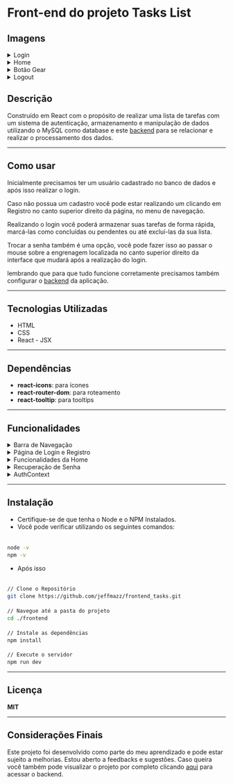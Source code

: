 # Front-end do projeto Tasks List

## Imagens

<details>
<summary> Login </summary>
<img src="images/Login.png" alt="Imagem da página de Login" width="500" height="250"/>
</details>
<details>
<summary> Home </summary>
<img src="images/Home.png" alt="Imagem da Home" width="500" height="250"/>
</details>
<details>
<summary> Botão Gear </summary>
<img src="images/Gear.png" alt="Funcionalidades presentes no ícone de engrenagem" width="500" height="250"/>
</details>
<details>
<summary> Logout </summary>
<img src="images/sign out.png" alt="Botão que realiza o logout com tooltip" width="500" height="250"/>
</details>

## Descrição
Construído em React com o propósito de realizar uma lista de tarefas com um sistema de autenticação, armazenamento e manipulação de dados utilizando o MySQL como database e este [backend](https://github.com/jeffmazz/backend_tasks) para se relacionar e realizar o processamento dos dados.

---

## Como usar

Inicialmente precisamos ter um usuário cadastrado no banco de dados e após isso realizar o login.

Caso não possua um cadastro você pode estar realizando um clicando em Registro no canto superior direito da página, no menu de navegação.

Realizando o login você poderá armazenar suas tarefas de forma rápida, marcá-las como concluídas ou pendentes ou até excluí-las da sua lista.

Trocar a senha também é uma opção, você pode fazer isso ao passar o mouse sobre a engrenagem localizada no canto superior direito da interface que mudará após a realização do login.

lembrando que para que tudo funcione corretamente precisamos também configurar o [backend](https://github.com/jeffmazz/backend_tasks) da aplicação.

---

## Tecnologias Utilizadas
- HTML
- CSS
- React - JSX

---

## Dependências
- **react-icons**: para ícones
- **react-router-dom**: para roteamento
- **react-tooltip**: para tooltips

---

## Funcionalidades

<details>
    <summary> Barra de Navegação </summary>
    <ul>
        <li> Caso não esteja logado:
            <ul>
                <li> 🏠: Redirecionamento para a página de login </li>
                <li> <strong>Login:</strong> Acesso à página de login </li>
                <li> <strong>Register:</strong> Acesso à página de cadastro </li>
            </ul>
        </li>
        <li> Caso esteja logado:
            <ul>
                <li> 🏠: Acessar a página inicial (home) </li>
                <li> <strong>Perfil:</strong> Acesso às suas informações </li>
                <li> <strong>Sair:</strong> Realização de logout fornecido pelo authContext </li>
                <li> ⚙️: Opções de alteração de senha e deletar conta
                   <ul>
                       <li> Alteração se senha
                           <ul>
                               <li> Após clicar na opção será enviado uma mensagem para o e-mail cadastrado contendo um link com token </li>
                               <li> Ao clicar no link você será direcionado para a página de alteração de senha </li>
                               <li> Caso você não esteja logado ao clicar no link você será redirecionado à página de login e ao realizar o login você voltará a pagina de alteração de senha para informar a senha antiga e a nova senha para fazer a atualização </li>
                               <li> Caso esteja logado você precisará apenas informar a antiga e nova senha para realizar a alteração </li>
                               <li> Caso ocorra algum erro durante o processo uma mensagem de erro será exibida na tela informando que a senha antiga não está correta ou que as novas senhas não batem </li>
                           </ul>
                       </li>
                   </ul>
                 </li>
            </ul>
        </li>
    </ul>
</details>

<details>
    <summary> Página de Login e Registro </summary>
    <ul>
        <li> Caso esteja logado:
            <ul>
                <li> Redirecionamento para a página inicial </li>
            </ul>
        </li>
         <li> Caso não esteja logado:
            <ul>
                <li> <strong>Login</strong>
                    <ul>
                        <li> Informar e-mail e senha para realização de Login </li>
                        <li> Caso as informações estejam incorretas uma mensagem de erro aparecerá na tela informando o erro ocorrido. Exemplo: Senha incorreta. </li>
                        <li> Caso estejam corretas um token será gerado no backend utilizando JWT e posteriormente devolvido ao front onde será armazenado no localStorage para autenticação </li>
                    </ul>
                </li>
                <li> <strong>Registro</strong>
                    <ul>
                        <li> Preencher o formulário com nome, e-mail, senha e confirmação de senha para realização de cadastro </li>
                        <li> Caso algum campo único já exista no banco de dados, uma mensagem de erro aparecerá na tela informando o erro ocorrido. Exemplo: E-mail já existente. </li>
                        <li> Caso esteja tudo certo um cadastro será realizado no banco de dados e um e-mail será enviado para o e-mail informado para a ativação da conta </li>
                    </ul>
                 </li>
            </ul>
        </li>
    </ul>
</details>

<details>
    <summary> Funcionalidades da Home </summary>
    <ul>
        <li> Caso não esteja logado:
          <ul>
            <li> Redirecionamento para a página de Login </li>
          </ul>
        <li> Caso esteja logado:
            <ul>
                <li> <strong>Adicionar tarefas:</strong> Clicando no botão adicionar ou apertando enter após preencher o campo de descrição de tarefa no centro da página </li>
                <li> <strong>Visualização das tarefas:</strong> Caso existam tarefas associadas à sua conta uma lista contendo todas as tarefas será exibida logo abaixo do campo de adição de tarefas </li>
                <li> <strong>Remover tarefas:</strong> Clicando no ícone 🗑️ presente no canto direto de cada tarefa </li>
                <li> <strong>Alternar entre tarefa concluída e pendente:</strong> Clicando no ícone ao lado da lixeira que alterna entre ✔️ e 🔄 </li>
            </ul>
        </li>
    </ul>
</details>

<details>
  <summary> Recuperação de Senha </summary>
  <ul>
      <li> Clique no botão Esqueci minha senha Localizado na página de login </li>
      <li> Você será redirecionado para uma página onde deverá informar seu e-mail </li>
      <li> Após informar uma mensagem será enviada para o seu e-mail contendo um link com token único </li>
      <li> Ao clicar no link você entrará em uma página onde pode criar uma nova senha para aquele e-mail </li>
  </ul>
</details>

<details>
  <summary> AuthContext </summary>
  <ul>
    <li> Verificar se o usuário está logado baseado no token gerado pelo Login presente no localStorage
      <ul>
        <li> Caso não exista um token ele definirá que o usuário não está autenticado </li>
      </ul>
    </li>
    <li> Decodifica o token fazendo uma chamada ao backend e distribui às informações presentes nele para variáveis que serão distribuídas por toda a aplicação </li>
    <li> Função de Logout que remove o token presente no localStorage e atribui o usuário como não autenticado </li>
  </ul>
</details>

---

## Instalação
- Certifique-se de que tenha o Node e o NPM Instalados.
- Você pode verificar utilizando os seguintes comandos:
```bash

node -v
npm -v
```
- Após isso
``` bash

// Clone o Repositório
git clone https://github.com/jeffmazz/frontend_tasks.git

// Navegue até a pasta do projeto
cd ./frontend

// Instale as dependências
npm install

// Execute o servidor
npm run dev
```

---

## Licença
**MIT**

---

## Considerações Finais
Este projeto foi desenvolvido como parte do meu aprendizado e pode estar sujeito a melhorias. Estou aberto a feedbacks e sugestões.
Caso queira você também pode visualizar o projeto por completo clicando [aqui](https://github.com/jeffmazz/backend_tasks) para acessar o backend.
